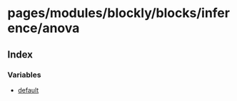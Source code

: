 # pages/modules/blockly/blocks/inference/anova

## Index

### Variables

- [default](variables/default.md)
